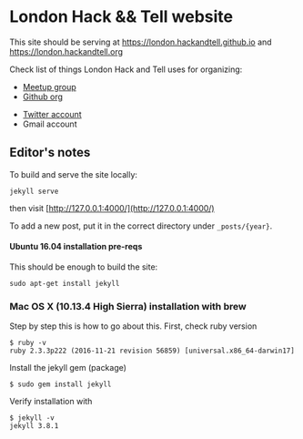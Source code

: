 # London Hack && Tell website

This site should be serving at https://london.hackandtell.github.io and https://london.hackandtell.org


Check list of things London Hack and Tell uses for organizing:

 * [Meetup group](https://www.meetup.com/London-Hack-and-Tell/)
 * [Github org](https://github.com/londonhackandtell)
 <!-- * FIXME JD: [Google doc signup form](https://docs.google.com/forms/d/15F33kAQFgI825JECUI7uAqXrdgbr1dkjO0DRK4MOKq4/viewform) -->
 <!-- * FIXME JD: [Google doc for notes](https://docs.google.com/document/d/1DM_qVHEGPNP-UzSGKNlee8lmroNqap4Fg4RgERxxTiY/edit) -->
 * [Twitter account](https://twitter.com/hackandtelllnd)
 * Gmail account

## Editor's notes

To build and serve the site locally:

    jekyll serve

then visit [http://127.0.0.1:4000/](http://127.0.0.1:4000/)

To add a new post, put it in the correct directory under `_posts/{year}`.

#### Ubuntu 16.04 installation pre-reqs

This should be enough to build the site:

    sudo apt-get install jekyll

### Mac OS X (10.13.4 High Sierra) installation with brew

Step by step this is how to go about this. First, check ruby version

    $ ruby -v
    ruby 2.3.3p222 (2016-11-21 revision 56859) [universal.x86_64-darwin17]

Install the jekyll gem (package)

    $ sudo gem install jekyll

Verify installation with

    $ jekyll -v
    jekyll 3.8.1

